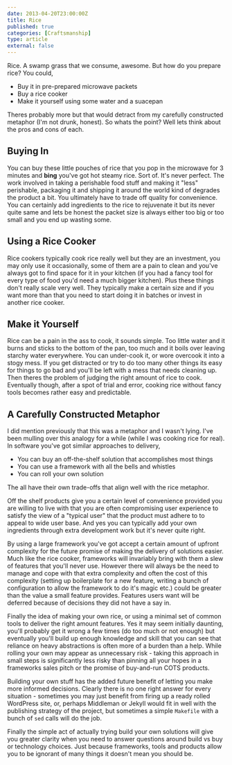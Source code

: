 ```yaml
---
date: 2013-04-20T23:00:00Z
title: Rice
published: true
categories: [Craftsmanship]
type: article
external: false
---
```

Rice.  A swamp grass that we consume, awesome.  But how do you prepare rice?  You could,

- Buy it in pre-prepared microwave packets
- Buy a rice cooker
- Make it yourself using some water and a suacepan

Theres probably more but that would detract from my carefully constructed metaphor (I'm not drunk, honest).  So whats the point?  Well lets think about the pros and cons of each.

## Buying In

You can buy these little pouches of rice that you pop in the microwave for 3 minutes and __bing__ you've got hot steamy rice. Sort of.  It's never perfect.  The work involved in taking a perishable food stuff and making it "less" perishable, packaging it and shipping it around the world kind of degrades the product a bit.  You ultimately have to trade off quality for convenience.  You can certainly add ingredients to the rice to rejuvenate it but its never quite same and lets be honest the packet size is always either too big or too small and you end up wasting some. 

## Using a Rice Cooker

Rice cookers typically cook rice really well but they are an investment, you may only use it occasionally, some of them are a pain to clean and you've always got to find space for it in your kitchen (if you had a fancy tool for every type of food you'd need a much bigger kitchen).  Plus these things don't really scale very well.  They typically make a certain size and if you want more than that you need to start doing it in batches or invest in another rice cooker.  

## Make it Yourself

Rice can be a pain in the ass to cook, it sounds simple.  Too little water and it burns and sticks to the bottom of the pan, too much and it boils over leaving starchy water everywhere.  You can under-cook it, or wore overcook it into a stogy mess.  If you get distracted or try to do too many other things its easy for things to go bad and you'll be left with a mess that needs cleaning up.  Then theres the problem of judging the right amount of rice to cook.  Eventually though, after a spot of trial and error, cooking rice without fancy tools becomes rather easy and predictable.

## A Carefully Constructed Metaphor

I did mention previously that this was a metaphor and I wasn't lying.  I've been mulling over this analogy for a while (while I was cooking rice for real).  In software you've got similar approaches to delivery,

- You can buy an off-the-shelf solution that accomplishes most things
- You can use a framework with all the bells and whistles
- You can roll your own solution

The all have their own trade-offs that align well with the rice metaphor.  

Off the shelf products give you a certain level of convenience provided you are willing to live with that you are often compromising user experience to satisfy the view of a "typical user" that the product must adhere to to appeal to wide user base.  And yes you can typically add your own ingredients through extra development work but it's never quite right.

By using a large framework you've got accept a certain amount of upfront complexity for the future promise of making the delivery of solutions easier.  Much like the rice cooker, frameworks will invariably bring with them a slew of features that you'll never use.  However there will always be the need to manage and cope with that extra complexity and often the cost of this complexity (setting up boilerplate for a new feature, writing a bunch of configuration to allow the framework to do it's magic etc.) could be greater than the value a small feature provides.  Features users want will be deferred because of decisions they did not have a say in.

Finally the idea of making your own rice, or using a minimal set of common tools to deliver the right amount features.  Yes it may seem initially daunting, you'll probably get it wrong a few times (do too much or not enough) but eventually you'll build up enough knowledge and skill that you can see that reliance on heavy abstractions is often more of a burden than a help.  While rolling your own may appear as unnecessary risk - taking this approach in small steps is significantly less risky than pinning all your hopes in a frameworks sales pitch or the promise of buy-and-run COTS products.  

Building your own stuff has the added future benefit of letting you make more informed decisions.  Clearly there is no one right answer for every situation - sometimes you may just benefit from firing up a ready rolled WordPress site, or, perhaps Middleman or Jekyll would fit in well with the publishing strategy of the project, but sometimes a simple `Makefile` with a bunch of `sed` calls will do the job.  

Finally the simple act of actually trying build your own solutions will give you greater clarity when you need to answer questions around build vs buy or technology choices.  Just because frameworks, tools and products allow you to be ignorant of many things it doesn't mean you should be.